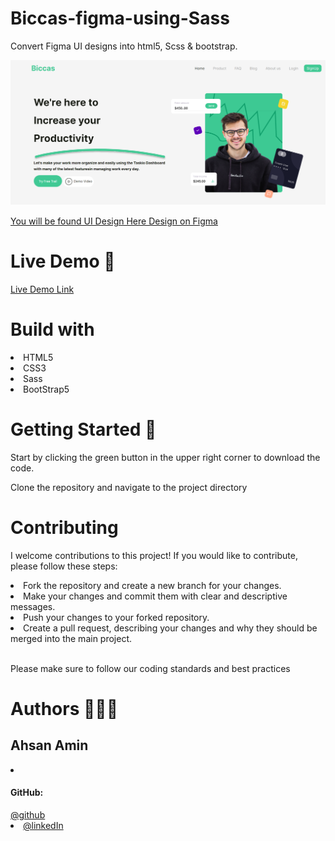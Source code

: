 # Biccas-figma-using-Sass
Convert Figma UI designs into html5, Scss & bootstrap. 
<br>

<img alt="" src="./Photo/img_1.png">

<a href="https://www.figma.com/proto/0FXMnSYfLyiEJWEpnWtAom/Saas-Landing-Pages-(Community)?node-id=0-7&scaling=min-zoom&page-id=0%3A1">You will be found UI Design Here Design on Figma</a>
<br>
# Live Demo 🎥
<a href="https://ahsan-amin.github.io/Biccas-figma/">Live Demo Link</a>
# Build with
  <li>
    HTML5
  </li>
    <li>
    CSS3
  </li>
    <li>
    Sass
  </li>
    <li>
    BootStrap5
  </li>
  
  
# Getting Started 🚀

Start by clicking the green button in the upper right corner to download the code.

Clone the repository and navigate to the project directory

<!-- Clone the repo

   ```sh
   git clone https://github.com/Ahsan-Amin/Biccas-figma
   ``` -->
   
# Contributing

I welcome contributions to this project! If you would like to contribute, please follow these steps:

 <li> Fork the repository and create a new branch for your changes. </li>
  <li> Make your changes and commit them with clear and descriptive messages.  </li>
  <li>Push your changes to your forked repository.   </li>
  <li>Create a pull request, describing your changes and why they should be merged into the main project.  </li>
  <br>

Please make sure to follow our coding standards and best practices

# Authors 🧑🏻‍💻
<h2> Ahsan Amin </h2>
			<li >
				<h4>GitHub:</h4><a href="https://github.com/Ahsan-Amin">@github</a>
			</li>
            <li >
				<a href="https://www.linkedin.com/in/ahsan-amin-/">@linkedIn</a>
			</li>
 






